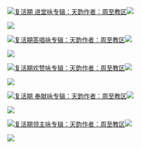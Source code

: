 [![](https://res.chinacath.cn/web/2024/11/08/1731030050068.png@!w100h100)复活期 进堂咏专辑：天韵作者：周至教区![](https://res.chinacath.cn/web/icon/play-128.png)](http://www.zhouzhidiocese.com/track/109902)

![](https://res.chinacath.cn/web/images/2025/04/16/1744769594275.jpg)

[![](https://res.chinacath.cn/web/2024/11/08/1731030050068.png@!w100h100)复活期答唱咏专辑：天韵作者：周至教区![](https://res.chinacath.cn/web/icon/play-128.png)](http://www.zhouzhidiocese.com/track/109903)

![](https://res.chinacath.cn/web/images/2025/04/16/1744769773351.jpg)

[![](https://res.chinacath.cn/web/2024/11/08/1731030050068.png@!w100h100)复活期欢赞咏专辑：天韵作者：周至教区![](https://res.chinacath.cn/web/icon/play-128.png)](http://www.zhouzhidiocese.com/track/109904)

![](https://res.chinacath.cn/web/images/2025/04/16/1744769810418.jpg)

[![](https://res.chinacath.cn/web/2024/11/08/1731030050068.png@!w100h100)复活期 奉献咏专辑：天韵作者：周至教区![](https://res.chinacath.cn/web/icon/play-128.png)](http://www.zhouzhidiocese.com/track/109905)

![](https://res.chinacath.cn/web/images/2025/04/16/1744769954514.jpg)

[![](https://res.chinacath.cn/web/2024/11/08/1731030050068.png@!w100h100)复活期领主咏专辑：天韵作者：周至教区![](https://res.chinacath.cn/web/icon/play-128.png)](http://www.zhouzhidiocese.com/track/109906)

![](https://res.chinacath.cn/web/images/2025/04/16/1744770001759.jpg)